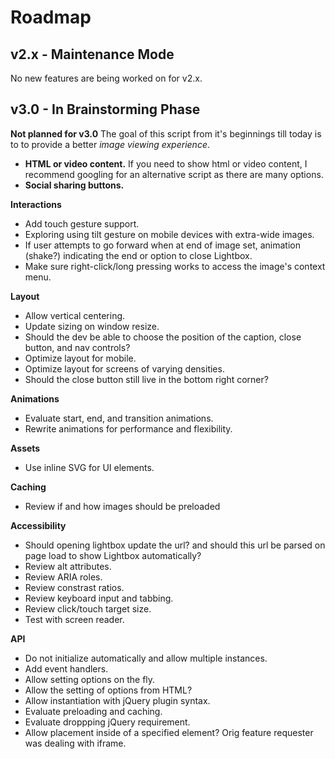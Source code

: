# Roadmap

## v2.x - Maintenance Mode

No new features are being worked on for v2.x.

## v3.0 - In Brainstorming Phase

**Not planned for v3.0**
The goal of this script from it's beginnings till today is to to provide a better *image viewing experience*.

- **HTML or video content.**  If you need to show html or video content, I recommend googling for an alternative script
  as there are many options.
- **Social sharing buttons.**

**Interactions**

- Add touch gesture support.
- Exploring using tilt gesture on mobile devices with extra-wide images.
- If user attempts to go forward when at end of image set, animation (shake?) indicating the end or option to close
  Lightbox.
- Make sure right-click/long pressing works to access the image's context menu.

**Layout**

- Allow vertical centering.
- Update sizing on window resize.
- Should the dev be able to choose the position of the caption, close button, and nav controls?
- Optimize layout for mobile.
- Optimize layout for screens of varying densities.
- Should the close button still live in the bottom right corner?

**Animations**

- Evaluate start, end, and transition animations.
- Rewrite animations for performance and flexibility.

**Assets**

- Use inline SVG for UI elements.

**Caching**

- Review if and how images should be preloaded

**Accessibility**

- Should opening lightbox update the url? and should this url be parsed on page load to show Lightbox automatically?
- Review alt attributes.
- Review ARIA roles.
- Review constrast ratios.
- Review keyboard input and tabbing.
- Review click/touch target size.
- Test with screen reader.

**API**

- Do not initialize automatically and allow multiple instances.
- Add event handlers.
- Allow setting options on the fly.
- Allow the setting of options from HTML?
- Allow instantiation with jQuery plugin syntax.
- Evaluate preloading and caching.
- Evaluate droppping jQuery requirement.
- Allow placement inside of a specified element? Orig feature requester was dealing with iframe.
